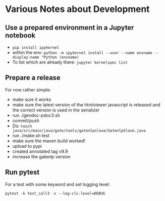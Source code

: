 # Various Notes about Development

## Use a prepared environment in a Jupyter notebook

* `pip install ipykernel`
* within the env: `python -m ipykernel install --user --name envname --display-name "Python (envname)`
* To list which are already there: `jupyter kernelspec list`


## Prepare a release

For now rather simple:

* make sure it works
* make sure the latest version of the htmlviewer javascript is released
  and the correct version is used in the serializer
* run ./gendoc-pdoc3.sh
* commit/push
* Do: `touch java/src/main/java/gate/tools/gatenlpslave/GatenlpSlave.java`
* run ./make.sh test
* make sure the maven build worked!
* upload to pypi
* created annotated tag v9.9
* increase the gatenlp version

## Run pytest

For a test with some keyword and set logging level:

`pytest -k test_call3 -s --log-cli-level=DEBUG`
